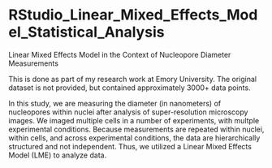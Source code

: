 # RStudio_Linear_Mixed_Effects_Model_Statistical_Analysis
Linear Mixed Effects Model in the Context of Nucleopore Diameter Measurements

This is done as part of my research work at Emory University. The original dataset is not provided, but contained approximately 3000+ data points. 

In this study, we are measuring the diameter (in nanometers) of nucleopores within nuclei after analysis of super-resolution microscopy images.
We imaged multiple cells in a number of experiments, with multple experimental conditions. Because measurements are repeated within nuclei, within cells, and across experimental conditions, 
the data are hierarchically structured and not independent. Thus, we utilized a Linear Mixed Effects Model (LME) to analyze data.
